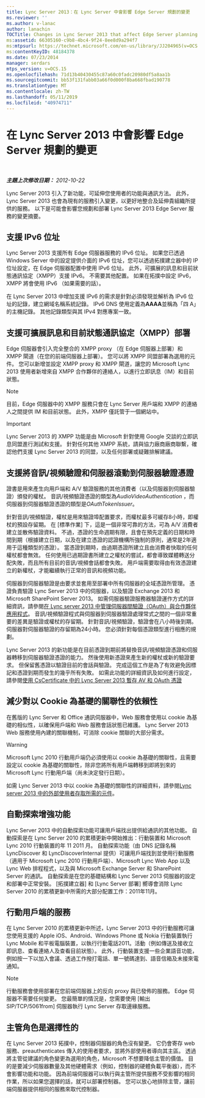 ```yaml
---
title: Lync Server 2013：在 Lync Server 中會影響 Edge Server 規劃的變更
ms.reviewer: ''
ms.author: v-lanac
author: lanachin
TOCTitle: Changes in Lync Server 2013 that affect Edge Server planning
ms:assetid: 66305160-c9b8-4bc4-9f24-8ee8d9a294f7
ms:mtpsurl: https://technet.microsoft.com/en-us/library/JJ204965(v=OCS.15)
ms:contentKeyID: 48184378
ms.date: 07/23/2014
manager: serdars
mtps_version: v=OCS.15
ms.openlocfilehash: 71d13b40430455c87a60c0fadc20980df5a8aa1b
ms.sourcegitcommit: bb53f131fabb03a66f0d000f8ba668fbad190778
ms.translationtype: MT
ms.contentlocale: zh-TW
ms.lasthandoff: 05/11/2019
ms.locfileid: "40974711"
---
```

<div data-xmlns="http://www.w3.org/1999/xhtml">

<div class="topic" data-xmlns="http://www.w3.org/1999/xhtml" data-msxsl="urn:schemas-microsoft-com:xslt" data-cs="http://msdn.microsoft.com/en-us/">

<div data-asp="http://msdn2.microsoft.com/asp">

# <a name="changes-in-lync-server-2013-that-affect-edge-server-planning"></a>在 Lync Server 2013 中會影響 Edge Server 規劃的變更

</div>

<div id="mainSection">

<div id="mainBody">

<span> </span>

_**主題上次修改日期：** 2012-10-22_

Lync Server 2013 引入了新功能，可延伸您使用者的功能與通訊方法。 此外，Lync Server 2013 也會為現有的服務引入變更，以更好地整合及延伸貴組織所提供的服務。 以下是可能會影響您規劃和部署 Lync Server 2013 Edge Server 服務的變更摘要。

<div>

## <a name="support-for-ipv6-addressing"></a>支援 IPv6 位址

Lync Server 2013 支援所有 Edge 伺服器服務的 IPv6 位址。 如果您已透過 Windows Server 中的設定提供介面的 IPv6 位址，您可以透過拓撲建立器中的 IP 位址設定，在 Edge 伺服器配置中使用 IPv6 位址。 此外，可擴展的訊息和目前狀態通訊協定（XMPP）支援 IPv6。 不需要其他配置。 如果在拓撲中設定 IPv6，XMPP 將會使用 IPv6 （如果需要的話）。

在 Lync Server 2013 中增加支援 IPv6 的需求是針對必須發現並解析為 IPv6 位址的記錄，建立網域名稱系統記錄。 IPv6 DNS 使用定義為**AAAA**並稱為「四 A」的主機記錄。 其他記錄類型與其 IPv4 對應專案一致。

</div>

<div>

## <a name="support-for-extensible-messaging-and-presence-protocol-xmpp-deployment"></a>支援可擴展訊息和目前狀態通訊協定（XMPP）部署

Edge 伺服器會引入完全整合的 XMPP proxy （在 Edge 伺服器上部署）和 XMPP 閘道（在您的前端伺服器上部署）。 您可以將 XMPP 同盟部署為選用的元件。 您可以新增並設定 XMPP proxy 和 XMPP 閘道，讓您的 Microsoft Lync 2013 使用者新增來自 XMPP 合作夥伴的連絡人，以進行立即訊息（IM）和目前狀態。

<div>


> [!NOTE]  
> 目前，Edge 伺服器中的 XMPP 服務只會在 Lync Server 用戶端和 XMPP 的連絡人之間提供 IM 和目前狀態。 此外，XMPP 僅託管于一個網站中。



</div>

<div>


> [!IMPORTANT]  
> Lync Server 2013 的 XMPP 功能是由 Microsoft 針對使用 Google 交談的立即訊息同盟進行測試和支援。 針對任何其他 XMPP 系統，請與協力廠商廠商聯繫，確認他們支援 Lync Server 2013 的同盟，以及任何部署或疑難排解建議。



</div>

</div>

<div>

## <a name="support-for-rolling-audiovideo-authentication-and-server-to-server-authentication-certificates"></a>支援將音訊/視頻驗證和伺服器滾動到伺服器驗證憑證

證書是用來產生向用戶端和 A/V 驗證服務的其他消費者（以及伺服器到伺服器驗證）頒發的權杖。 音訊/視頻驗證憑證的類型為*AudioVideoAuthentication* ，而伺服器到伺服器驗證憑證的類型是*OAuthTokenIssuer*。

針對音訊/視頻驗證，權杖是用來驗證埠配置要求，而權杖最多可緩存8小時，即權杖的預設存留期。 在 [標準作業] 下，這是一個非常可靠的方法，可為 A/V 消費者建立並散佈驗證資料。 不過，憑證的生命週期有限，且會在預先定義的日期和時間到期（根據建立日期，以及在建立憑證的認證機構所強制的原則，通常是2年適用于這種類型的憑證）。 當憑證到期時，由過期憑證所建立且由消費者快取的任何權杖都會無效。 任何使用已過期證書所建立之權杖的嘗試，都會導致媒體轉送分配失敗，而且所有目前的音訊/視頻會話都會失敗。 用戶端需要取得由有效憑證建立的新權杖，才能繼續執行正常的音訊和視頻功能。

伺服器到伺服器驗證是由要求並套用至部署中所有伺服器的全域憑證所管理。 憑證負責驗證 Lync Server 2013 中的伺服器，以及驗證 Exchange 2013 和 Microsoft SharePoint Server 2013。 如需伺服器驗證服務器驗證運作方式的詳細資訊，請參閱[在 Lync server 2013 中管理伺服器間驗證（OAuth）與合作夥伴應用程式](lync-server-2013-managing-server-to-server-authentication-oauth-and-partner-applications.md)。 音訊/視頻驗證程式與伺服器到伺服器驗證處理常式之間的一個非常重要的差異是驗證或權杖的存留期。 針對音訊/視頻驗證，驗證會在八小時後到期。 伺服器對伺服器驗證的存留期為24小時。 您必須針對每個憑證類型進行相應的規劃。

Lync Server 2013 的新功能是在目前憑證到期前將替換音訊/視頻驗證憑證和伺服器轉移到伺服器驗證憑證的能力。 然後使用新憑證來產生新的權杖或新的驗證要求。 但保留舊憑證以驗證目前的會話與驗證。 完成這個工作是為了有效避免因標記和憑證到期而發生的幾乎所有失敗。 如需此功能的詳細資訊及如何進行設定，請參閱[使用 CsCertificate 中的 Lync Server 2013 暫存 AV 和 OAuth 憑證](lync-server-2013-staging-av-and-oauth-certificates-using-roll-in-https://docs.microsoft.com/powershell/module/skype/Set-CsCertificate)

</div>

<div>

## <a name="reduced-reliance-on-cookie-based-affinity"></a>減少對以 Cookie 為基礎的關聯性的依賴性

在舊版的 Lync Server 和 Office 通訊伺服器中，Web 服務會使用以 cookie 為基礎的相似性，以確保用戶端和 Web 服務會話狀態已維護。 Lync Server 2013 Web 服務使用內建的關聯機制，可消除 cookie 關聯的大部分需求。

<div>


> [!WARNING]  
> Microsoft Lync 2010 行動用戶端仍必須使用以 cookie 為基礎的關聯性，且需要設定以 cookie 為基礎的關聯性，除非您將所有用戶端轉移到即將到來的 Microsoft Lync 行動用戶端（尚未決定發行日期）。



</div>

如需 Lync Server 2013 中以 cookie 為基礎的關聯性的詳細資料，請參閱[Lync server 2013 中的外部使用者存取所需的元件](lync-server-2013-components-required-for-external-user-access.md)。

</div>

<div>

## <a name="autodiscover-enhancements"></a>自動探索增強功能

Lync Server 2013 中的自動探索功能可讓用戶端找出提供給通訊的其他功能。 自動探索是在 Lync Server 2010 的累積更新中開始推出：行動裝置和 Microsoft Lync 2010 行動裝置的年 11 2011 月。 自動探索功能（由 DNS 記錄名稱 LyncDiscover 和 LyncDiscoverInternal 提供）可讓用戶端找到並使用行動服務（適用于 Microsoft Lync 2010 行動用戶端）、Microsoft Lync Web App 以及 Lync Web 排程程式，以及與 Microsoft Exchange Server 和 SharePoint Server 的通訊。 自動探索是在您的基礎結構和 Lync Server 2013 伺服器的設定和部署中正常安裝。 [拓撲建立器] 和 [Lync Server 部署] 嚮導會消除 Lync Server 2010 的累積更新中所需的大部分配置工作：2011年11月。

</div>

<div>

## <a name="services-for-mobile-clients"></a>行動用戶端的服務

在 Lync Server 2010 的累積更新中所述，Lync Server 2013 中的行動服務可讓您使用支援的 Apple iOS、Android、Windows Phone 或 Nokia 行動裝置執行 Lync Mobile 和平板電腦裝置，以執行行動電話2011。活動（例如傳送及接收立即訊息、查看連絡人及查看目前狀態）。 此外，行動裝置支援一些企業語音功能，例如按一下以加入會議、透過工作撥打電話、單一號碼達到、語音信箱及未接來電通知。

<div>


> [!NOTE]  
> 行動服務會使用部署在您前端伺服器上的反向 proxy 與已發佈的服務。 Edge 伺服器不需要任何變更。 您最簡單的情況是，您需要使用 [輸出 SIP/TCP/5061from] 伺服器執行 Lync Server 存取邊緣服務。



</div>

</div>

<div>

## <a name="director-role-is-optional"></a>主管角色是選擇性的

在 Lync Server 2013 拓撲中，控制器伺服器的角色沒有變更。 它仍會寄存 web 服務、preauthenticates 傳入的使用者要求，並將外部使用者導向其主區。 透過將主管從建議的角色變更為選用的角色，Microsoft 不想要降低主管的價值。 目的是要減少伺服器數量及其他硬體需求（例如，控制器的硬體負載平衡器），而不會影響功能和功能。 因為前端伺服器可以執行與主管所提供服務不受影響的相同作業，所以如果您選擇的話，就可以部署控制器。 您可以放心地排除主管，讓前端伺服器提供相同的服務來取代控制器。

</div>

</div>

<span> </span>

</div>

</div>

</div>

